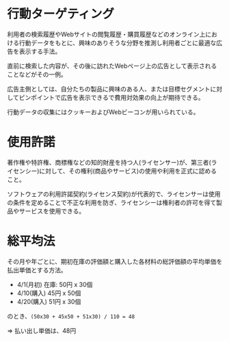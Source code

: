 # 行動ターゲティング

利用者の検索履歴やWebサイトの閲覧履歴・購買履歴などのオンライン上における行動データをもとに、興味のありそうな分野を推測し利用者ごとに最適な広告を表示する手法。

直前に検索した内容が、その後に訪れたWebページ上の広告として表示されることなどがその一例。

広告主側としては、自分たちの製品に興味のある人、または目標セグメントに対してピンポイントで広告を表示できるで費用対効果の向上が期待できる。

行動データの収集にはクッキーおよびWebビーコンが用いられている。

# 使用許諾

著作権や特許権、商標権などの知的財産を持つ人(ライセンサー)が、第三者(ライセンシー)に対して、その権利(商品やサービス)の使用や利用を正式に認めること。

ソフトウェアの利用許諾契約(ライセンス契約)が代表的で、ライセンサーは使用の条件を定めることで不正な利用を防ぎ、ライセンシーは権利者の許可を得て製品やサービスを使用できる。

# 総平均法

その月や年ごとに、期初在庫の評価額と購入した各材料の総評価額の平均単価を払出単価とする方法。

- 4/1(月初) 在庫: 50円 x 30個
- 4/10(購入) 45円 x 50個
- 4/20(購入) 51円 x 30個

のとき、`(50x30 + 45x50 + 51x30) / 110 = 48`

=> 払い出し単価は、48円

